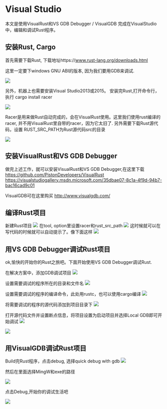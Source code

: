 # Visual Studio

本文是使用VisualRust和VS GDB Debugger / VisualGDB 完成在VisualStudio中，编辑和调试Rust程序。

## 安装Rust, Cargo

首先需要下载Rust, 下载地址https://www.rust-lang.org/downloads.html

这里一定要下windows GNU ABI的版本, 因为我们要用GDB来调试.

![](../images/editor-visualstudio-download.png)

另外，机器上也需要安装Visual Studio2013或2015。
安装完Rust,打开命令行，执行
cargo install racer

![](../images/editor-visualstudio-racer.png)

Racer是用来做Rust自动完成的，会在VisualRust使用。这里我们使用rust编译的racer, 并不用VisualRust里自带的racer，因为它太旧了.
另外需要下载Rust源代码，设置
RUST_SRC_PATH为Rust源代码src的目录

![](../images/editor-visualstudio-racersc.png)

## 安装VisualRust和VS GDB Debugger

做完上述工作，就可以安装VisualRust和VS GDB Debugger,在这里下载
https://github.com/PistonDevelopers/VisualRust
https://visualstudiogallery.msdn.microsoft.com/35dbae07-8c1a-4f9d-94b7-bac16cad9c01

VisualGDB可在这里购买
http://www.visualgdb.com/

## 编译Rust项目

新建Rust项目
![](../images/editor-visualstudio-newproject.png)
在tool, option里设置racer和rust_src_path
![](../images/editor-visualstudio-settings.png)
这时候就可以在写代码的时候就可以自动提示了。像下面这样
![](../images/editor-visualstudio-autocomplete.png)

## 用VS GDB Debugger调试Rust项目

ok,愉快的开始你的Rust之旅吧。下面开始使用VS GDB Debugger调试Rust.


在解决方案中，添加GDB调试项目
![](../images/editor-visualstudio-GDBproject.png)

设置需要调试的程序所在的目录和文件名
![](../images/editor-visualstudio-GDBproject-settings.png)

设置需要调试的程序的编译命令，此处用rustc，也可以使用cargo编译
![](../images/editor-visualstudio-GDBproject-settings2.png)

将需要调试的程序的源代码添加到项目目录下
![](../images/editor-visualstudio-add-files.png)

打开源代码文件并设置断点信息，将项目设置为启动项目并选择Local GDB即可开始调试
![](../images/editor-visualstudio-set-breakpoints.png)

![](../images/editor-visualstudio-debugging2.png)


## 用VisualGDB调试Rust项目


Build完Rust程序，点击debug, 选择quick debug with gdb
![](../images/editor-visualstudio-quickdebug.png)

然后在里面选择MingW和exe的路径

![](../images/editor-visualstudio-setdebugger.png)

 点击Debug,开始你的调试生活吧

![](../images/editor-visualstudio-debugging.png)
